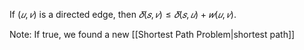  If $(𝑢,𝑣)$ is a directed edge, then $𝛿(𝑠, 𝑣) ≤ 𝛿 (𝑠, 𝑢) + 𝑤 (𝑢, 𝑣)$.

Note: If true, we found a new [[Shortest Path Problem|shortest path]] 